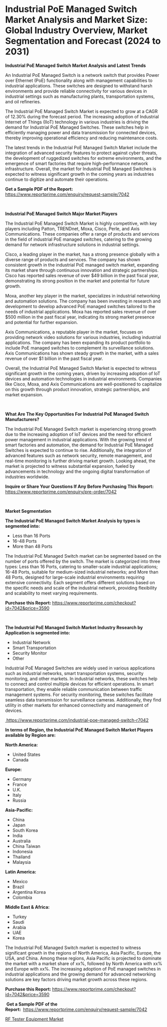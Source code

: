 <p><h1>Industrial PoE Managed Switch Market Analysis and Market Size: Global Industry Overview, Market Segmentation and Forecast (2024 to 2031)</h1></p><p><strong>Industrial PoE Managed Switch Market Analysis and Latest Trends</strong></p>
<p><p>An Industrial PoE Managed Switch is a network switch that provides Power over Ethernet (PoE) functionality along with management capabilities to industrial applications. These switches are designed to withstand harsh environments and provide reliable connectivity for various devices in industrial settings such as manufacturing plants, transportation systems, and oil refineries.</p><p>The Industrial PoE Managed Switch Market is expected to grow at a CAGR of 12.30% during the forecast period. The increasing adoption of Industrial Internet of Things (IIoT) technology in various industries is driving the demand for Industrial PoE Managed Switches. These switches help in efficiently managing power and data transmission for connected devices, thereby improving operational efficiency and reducing maintenance costs.</p><p>The latest trends in the Industrial PoE Managed Switch Market include the integration of advanced security features to protect against cyber threats, the development of ruggedized switches for extreme environments, and the emergence of smart factories that require high-performance network infrastructure. Overall, the market for Industrial PoE Managed Switches is expected to witness significant growth in the coming years as industries continue to digitize and automate their operations.</p></p>
<p><strong>Get a Sample PDF of the Report:&nbsp;</strong> <a href="https://www.reportprime.com/enquiry/request-sample/7042">https://www.reportprime.com/enquiry/request-sample/7042</a></p>
<p>&nbsp;</p>
<p><strong>Industrial PoE Managed Switch Major Market Players</strong></p>
<p><p>The Industrial PoE Managed Switch Market is highly competitive, with key players including Patton, TRENDnet, Moxa, Cisco, Perle, and Axis Communications. These companies offer a range of products and services in the field of industrial PoE managed switches, catering to the growing demand for network infrastructure solutions in industrial settings.</p><p>Cisco, a leading player in the market, has a strong presence globally with a diverse range of products and services. The company has shown consistent growth in the industrial PoE managed switch market, expanding its market share through continuous innovation and strategic partnerships. Cisco has reported sales revenue of over $49 billion in the past fiscal year, demonstrating its strong position in the market and potential for future growth.</p><p>Moxa, another key player in the market, specializes in industrial networking and automation solutions. The company has been investing in research and development to develop advanced PoE managed switches tailored to the needs of industrial applications. Moxa has reported sales revenue of over $500 million in the past fiscal year, indicating its strong market presence and potential for further expansion.</p><p>Axis Communications, a reputable player in the market, focuses on providing network video solutions for various industries, including industrial applications. The company has been expanding its product portfolio to include PoE managed switches to complement its surveillance solutions. Axis Communications has shown steady growth in the market, with a sales revenue of over $1 billion in the past fiscal year.</p><p>Overall, the Industrial PoE Managed Switch Market is expected to witness significant growth in the coming years, driven by increasing adoption of IoT devices and automation technologies in industrial environments. Companies like Cisco, Moxa, and Axis Communications are well-positioned to capitalize on this growth through product innovation, strategic partnerships, and market expansion.</p></p>
<p>&nbsp;</p>
<p><strong>What Are The Key Opportunities For Industrial PoE Managed Switch Manufacturers?</strong></p>
<p><p>The Industrial PoE Managed Switch market is experiencing strong growth due to the increasing adoption of IoT devices and the need for efficient power management in industrial applications. With the growing trend of smart factories and automation, the demand for Industrial PoE Managed Switches is expected to continue to rise. Additionally, the integration of advanced features such as network security, remote management, and real-time monitoring is further driving market growth. Looking ahead, the market is projected to witness substantial expansion, fueled by advancements in technology and the ongoing digital transformation of industries worldwide.</p></p>
<p><strong>Inquire or Share Your Questions If Any Before Purchasing This Report:</strong> <a href="https://www.reportprime.com/enquiry/pre-order/7042">https://www.reportprime.com/enquiry/pre-order/7042</a></p>
<p>&nbsp;</p>
<p><strong>Market Segmentation</strong></p>
<p><strong>The Industrial PoE Managed Switch Market Analysis by types is segmented into:</strong></p>
<p><ul><li>Less than 16 Ports</li><li>16-48 Ports</li><li>More than 48 Ports</li></ul></p>
<p><p>The Industrial PoE Managed Switch market can be segmented based on the number of ports offered by the switch. The market is categorized into three types: Less than 16 Ports, catering to smaller-scale industrial applications; 16-48 Ports, suitable for medium-sized industrial networks; and More than 48 Ports, designed for large-scale industrial environments requiring extensive connectivity. Each segment offers different solutions based on the specific needs and scale of the industrial network, providing flexibility and scalability to meet varying requirements.</p></p>
<p><strong>Purchase this Report:&nbsp;</strong><a href="https://www.reportprime.com/checkout?id=7042&price=3590">https://www.reportprime.com/checkout?id=7042&price=3590</a></p>
<p>&nbsp;</p>
<p><strong>The Industrial PoE Managed Switch Market Industry Research by Application is segmented into:</strong></p>
<p><ul><li>Industrial Network</li><li>Smart Transportation</li><li>Security Monitor</li><li>Other</li></ul></p>
<p><p>Industrial PoE Managed Switches are widely used in various applications such as industrial networks, smart transportation systems, security monitoring, and other markets. In industrial networks, these switches help to connect and control multiple devices for efficient operations. In smart transportation, they enable reliable communication between traffic management systems. For security monitoring, these switches facilitate seamless data transmission for surveillance cameras. Additionally, they find utility in other markets for enhanced connectivity and management of devices.</p></p>
<p><a href="https://www.reportprime.com/industrial-poe-managed-switch-r7042">&nbsp;https://www.reportprime.com/industrial-poe-managed-switch-r7042</a></p>
<p><strong>In terms of Region, the Industrial PoE Managed Switch Market Players available by Region are:</strong></p>
<p>
    <p> <strong> North America: </strong>
        <ul>
            <li>United States</li>
            <li>Canada</li>
        </ul>
        </p> 
    <p> <strong> Europe: </strong>
        <ul>
            <li>Germany</li>
            <li>France</li>
            <li>U.K.</li>
            <li>Italy</li>
            <li>Russia</li>
        </ul>
        </p> 
    <p> <strong> Asia-Pacific: </strong>
        <ul>
            <li>China</li>
            <li>Japan</li>
            <li>South Korea</li>
            <li>India</li>
            <li>Australia</li>
            <li>China Taiwan</li>
            <li>Indonesia</li>
            <li>Thailand</li>
            <li>Malaysia</li>
        </ul>
        </p> 
    <p> <strong> Latin America: </strong>
        <ul>
            <li>Mexico</li>
            <li>Brazil</li>
            <li>Argentina Korea</li>
            <li>Colombia</li>
        </ul>
        </p> 
    <p> <strong> Middle East & Africa: </strong>
        <ul>
            <li>Turkey</li>
            <li>Saudi</li>
            <li>Arabia</li>
            <li>UAE</li>
            <li>Korea</li>
        </ul>
    </p>
    </p>
<p><p>The Industrial PoE Managed Switch market is expected to witness significant growth in the regions of North America, Asia Pacific, Europe, the USA, and China. Among these regions, Asia Pacific is projected to dominate the market with a market share of xx%, followed by North America with xx% and Europe with xx%. The increasing adoption of PoE managed switches in industrial applications and the growing demand for advanced networking solutions are key factors driving market growth across these regions.</p></p>
<p><strong>Purchase this Report: </strong><a href="https://www.reportprime.com/checkout?id=7042&price=3590">https://www.reportprime.com/checkout?id=7042&price=3590</a></p>
<p>&nbsp;<strong>Get a Sample PDF of the Report:&nbsp;&nbsp;</strong><a href="https://www.reportprime.com/enquiry/request-sample/7042">https://www.reportprime.com/enquiry/request-sample/7042</a></p>
<p><strong></strong></p>
<p><p><a href="https://github.com/RickHolmes3/Market-Research-Report-List-4/blob/main/rf-tester-equipment-market.md">RF Tester Equipment Market</a></p></p>